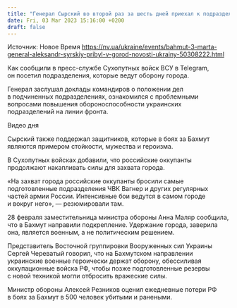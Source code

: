 ```yaml
---
title: "Генерал Сырский во второй раз за шесть дней приехал к подразделениям ВСУ в Бахмут"
date: Fri, 03 Mar 2023 15:16:00 +0200
draft: false
---
```

Источник: Новое Время https://nv.ua/ukraine/events/bahmut-3-marta-general-aleksandr-syrskiy-pribyl-v-gorod-novosti-ukrainy-50308222.html


 Как сообщили в пресс-службе Сухопутных войск ВСУ в Telegram, он посетил подразделения, которые ведут оборону города.

Генерал заслушал доклады командиров о положении дел в подчиненных подразделениях, ознакомился с проблемными вопросами повышения обороноспособности украинских подразделений на линии фронта.

  Видео дня   

Сырский также поддержал защитников, которые в боях за Бахмут являются примером стойкости, мужества и героизма.

В Сухопутных войсках добавили, что российские оккупанты продолжают накапливать силы для захвата города.

«На захват города российские оккупанты бросили самые подготовленные подразделения ЧВК Вагнер и других регулярных частей армии России. Интенсивные бои ведутся в самом городе и вокруг него», — резюмировали там.

28 февраля заместительница министра обороны Анна Маляр сообщила, что в Бахмут направили подкрепление. Удержание города, заверила она, является военным, а не политическим решением.

 Представитель Восточной группировки Вооруженных сил Украины Сергей Череватый говорил, что на Бахмутском направлении украинские военные героически держат оборону, обессиливая оккупационные войска РФ, чтобы позже подготовленные резервы с новой техникой могли отбросить вражеские силы.

Министр обороны Алексей Резников оценил ежедневные потери РФ в боях за Бахмут в 500 человек убитыми и ранеными.
